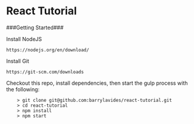# React Tutorial


###Getting Started###

Install NodeJS
```
https://nodejs.org/en/download/
```

Install Git
```
https://git-scm.com/downloads
```

Checkout this repo, install dependencies, then start the gulp process with the following:

```
	> git clone git@github.com:barrylavides/react-tutorial.git
	> cd react-tutorial
	> npm install
	> npm start
```
